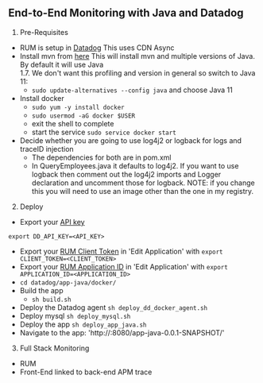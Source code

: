 End-to-End Monitoring with Java and Datadog
--

1. Pre-Requisites

- RUM is setup in [Datadog](https://docs.datadoghq.com/real_user_monitoring/browser/)
 This uses CDN Async  
- Install mvn from [here](https://gist.github.com/sebsto/19b99f1fa1f32cae5d00)
This will install mvn and multiple versions of Java.  By default it will use Java  
1.7.  We don't want this profiling and version in general so switch to Java 11:  
  - ```sudo update-alternatives --config java``` and choose Java 11  
- Install docker  
  - ```sudo yum -y install docker```  
  - ```sudo usermod -aG docker $USER```  
  - exit the shell to complete  
  - start the service ```sudo service docker start```  
- Decide whether you are going to use log4j2 or logback for logs and traceID
injection  
  - The dependencies for both are in pom.xml  
  - In QueryEmployees.java it defaults to log4j2. If you want to use logback
then comment out the log4j2 imports and Logger declaration and uncomment those
for logback.  NOTE: if you change this you will need to use an image other than
the one in my registry.  
2. Deploy  

- Export your [API key](https://app.datadoghq.com/account/settings#api)  
 ```
 export DD_API_KEY=<API_KEY>
 ```  
- Export your
[RUM Client Token](https://app.datadoghq.com/rum/list?from_ts=1633643340056&to_ts=1633729740056&live=true)
in 'Edit Application' with ```export CLIENT_TOKEN=<CLIENT_TOKEN>```  
- Export your
[RUM Application ID](https://app.datadoghq.com/rum/list?from_ts=1633643340056&to_ts=1633729740056&live=true)
in 'Edit Application' with ```export APPLICATION_ID=<APPLICATION_ID>```  
- ```cd datadog/app-java/docker/```  
- Build the app  
  - ```sh build.sh```  
- Deploy the Datadog agent ```sh deploy_dd_docker_agent.sh```  
- Deploy mysql ```sh deploy_mysql.sh```  
- Deploy the app ```sh deploy_app_java.sh```  
- Navigate to the app: 'http://<host>:8080/app-java-0.0.1-SNAPSHOT/'

3. Full Stack Monitoring  

- RUM
- Front-End linked to back-end APM trace
